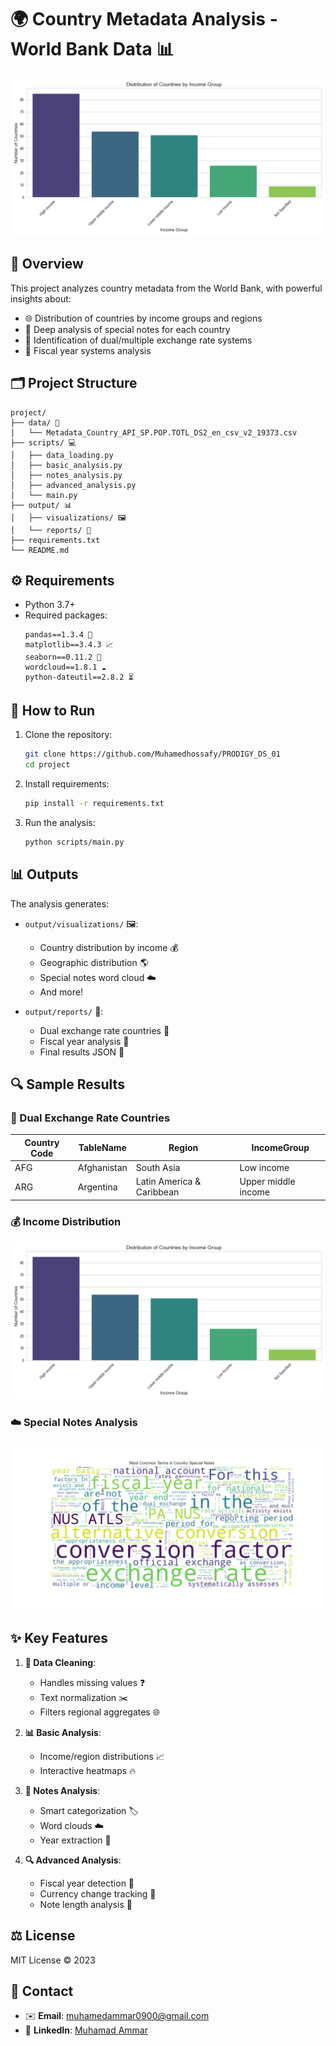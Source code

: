# 🌍 Country Metadata Analysis - World Bank Data 📊

![Example Visualization](output/visualizations/income_distribution.png)

## 📌 Overview

This project analyzes country metadata from the World Bank, with powerful insights about:

- 🌐 Distribution of countries by income groups and regions
- 📝 Deep analysis of special notes for each country
- 💱 Identification of dual/multiple exchange rate systems
- 📅 Fiscal year systems analysis

## 🗂 Project Structure

```
project/
├── data/ 📁
│   └── Metadata_Country_API_SP.POP.TOTL_DS2_en_csv_v2_19373.csv
├── scripts/ 💻
│   ├── data_loading.py
│   ├── basic_analysis.py
│   ├── notes_analysis.py
│   ├── advanced_analysis.py
│   └── main.py
├── output/ 📊
│   ├── visualizations/ 🖼
│   └── reports/ 📄
├── requirements.txt
└── README.md
```

## ⚙️ Requirements

- Python 3.7+
- Required packages:
  ```
  pandas==1.3.4 🐼
  matplotlib==3.4.3 📈
  seaborn==0.11.2 🎨
  wordcloud==1.8.1 ☁️
  python-dateutil==2.8.2 ⏳
  ```

## 🚀 How to Run

1. Clone the repository:
   ```bash
   git clone https://github.com/Muhamedhossafy/PRODIGY_DS_01
   cd project
   ```

2. Install requirements:
   ```bash
   pip install -r requirements.txt
   ```

3. Run the analysis:
   ```bash
   python scripts/main.py
   ```

## 📊 Outputs

The analysis generates:

- `output/visualizations/` 🖼:
  - Country distribution by income 💰
  - Geographic distribution 🌎
  - Special notes word cloud ☁️
  - And more!

- `output/reports/` 📄:
  - Dual exchange rate countries 💱
  - Fiscal year analysis 📅
  - Final results JSON 📑

## 🔍 Sample Results

### 💱 Dual Exchange Rate Countries
| Country Code | TableName          | Region                 | IncomeGroup     |
|--------------|--------------------|------------------------|-----------------|
| AFG          | Afghanistan        | South Asia             | Low income      |
| ARG          | Argentina          | Latin America & Caribbean | Upper middle income |

### 💰 Income Distribution
![Income Distribution](output/visualizations/income_distribution.png)

### ☁️ Special Notes Analysis
![Word Cloud](output/visualizations/notes_wordcloud.png)

## ✨ Key Features

1. **🧹 Data Cleaning**:
   - Handles missing values ❓
   - Text normalization ✂️
   - Filters regional aggregates 🌐

2. **📊 Basic Analysis**:
   - Income/region distributions 📈
   - Interactive heatmaps 🔥

3. **📝 Notes Analysis**:
   - Smart categorization 🏷️
   - Word clouds ☁️
   - Year extraction 📅

4. **🔍 Advanced Analysis**:
   - Fiscal year detection 📅
   - Currency change tracking 💱
   - Note length analysis 📏

## ⚖️ License

MIT License © 2023

## 📧 Contact
- ✉️ **Email**: [muhamedammar0900@gmail.com](mailto:muhamedammar0900@gmail.com)  
- 🔗 **LinkedIn**: [Muhamad Ammar](https://www.linkedin.com/in/muhamad-ammar-18b427306)

